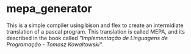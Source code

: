 # mepa_generator

This is a simple compiler using bison and flex to create an intermidiate translation of a pascal program. This translation is called MEPA, and its described in the book called *"Implementação de Linguagens de Programação - Tomasz Kowaltowski"*.
